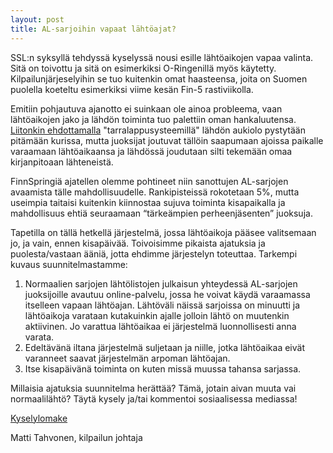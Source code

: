 ```yaml
---
layout: post
title: AL-sarjoihin vapaat lähtöajat?
---
```


SSL:n syksyllä tehdyssä kyselyssä nousi esille lähtöaikojen vapaa valinta. Sitä on toivottu ja sitä on esimerkiksi O-Ringenillä myös käytetty. Kilpailunjärjeselyihin se tuo kuitenkin omat haasteensa, joita on Suomen puolella koeteltu esimerkiksi viime kesän Fin-5 rastiviikolla. 

Emitiin pohjautuva ajanotto ei suinkaan ole ainoa probleema, vaan lähtöaikojen jako ja lähdön toiminta tuo palettiin oman hankaluutensa. [Liitonkin ehdottamalla](https://uutiskirje.suunnistusliitto.fi/a/s/6793482-dffa15df874167373c8616f33262b536/3020445) "tarralappusysteemillä" lähdön aukiolo pystytään pitämään kurissa, mutta juoksijat joutuvat tällöin saapumaan ajoissa paikalle varaamaan lähtöaikaansa ja lähdössä joudutaan silti tekemään omaa kirjanpitoaan lähteneistä.

FinnSpringiä ajatellen olemme pohtineet niin sanottujen AL-sarjojen avaamista tälle mahdollisuudelle. Rankipisteissä rokotetaan 5%, mutta useimpia taitaisi kuitenkin kiinnostaa sujuva toiminta kisapaikalla ja mahdollisuus ehtiä seuraamaan “tärkeämpien perheenjäsenten” juoksuja.

Tapetilla on tällä hetkellä järjestelmä, jossa lähtöaikoja pääsee valitsemaan jo, ja vain, ennen kisapäivää. Toivoisimme pikaista ajatuksia ja puolesta/vastaan ääniä, jotta ehdimme järjestelyn toteuttaa. Tarkempi kuvaus suunnitelmastamme:

 1. Normaalien sarjojen lähtölistojen julkaisun yhteydessä AL-sarjojen juoksijoille avautuu online-palvelu, jossa he voivat käydä varaamassa itselleen vapaan lähtöajan. Lähtöväli näissä sarjoissa on minuutti ja lähtöaikoja varataan kutakuinkin ajalle jolloin lähtö on muutenkin aktiivinen. Jo varattua lähtöaikaa ei järjestelmä luonnollisesti anna varata.
 1. Edeltävänä iltana järjestelmä suljetaan ja niille, jotka lähtöaikaa eivät varanneet saavat järjestelmän arpoman lähtöajan.
 1. Itse kisapäivänä toiminta on kuten missä muussa tahansa sarjassa.

Millaisia ajatuksia suunnitelma herättää? Tämä, jotain aivan muuta vai normaalilähtö? Täytä kysely ja/tai kommentoi sosiaalisessa mediassa!

[Kyselylomake](https://docs.google.com/forms/d/e/1FAIpQLScjyBrhk6SxILzVtWO1mKaw7J3R6Wq5lvcvPNMB3EirsCC7Vg/viewform)

Matti Tahvonen, kilpailun johtaja
